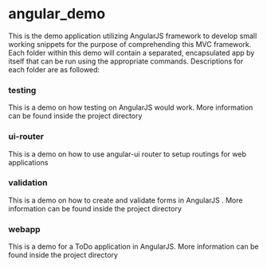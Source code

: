 # angular_demo

This is the demo application utilizing AngularJS framework to develop small working snippets for the purpose of comprehending this MVC framework. Each folder within this demo will contain a separated, encapsulated app by itself that can be run using the appropriate commands. Descriptions for each folder are as followed:

### testing

This is a demo on how testing on AngularJS would work. More information can be found inside the project directory

### ui-router
This is a demo on how to use angular-ui router to setup routings for web applications

### validation

This is a demo on how to create and validate forms in AngularJS . More information can be found inside the project directory

### webapp

This is a demo for a ToDo application in AngularJS. More information can be found inside the project directory

